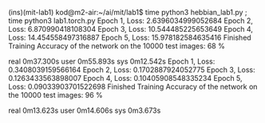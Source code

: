(ins)(mit-lab1) kod@m2-air:~/ai/mit/lab1$ time python3 hebbian_lab1.py  ; time python3 lab1.torch.py
Epoch 1, Loss: 2.6396034999052684
Epoch 2, Loss: 6.870990418108304
Epoch 3, Loss: 10.544485225653649
Epoch 4, Loss: 14.454558497316887
Epoch 5, Loss: 15.978182584635416
Finished Training
Accuracy of the network on the 10000 test images: 68 %

real	0m37.300s
user	0m55.893s
sys	0m12.542s
Epoch 1, Loss: 0.3408039159566164
Epoch 2, Loss: 0.1702887924052775
Epoch 3, Loss: 0.1263433563898007
Epoch 4, Loss: 0.10405908548335234
Epoch 5, Loss: 0.09033903701522698
Finished Training
Accuracy of the network on the 10000 test images: 96 %

real	0m13.623s
user	0m14.606s
sys	0m3.673s